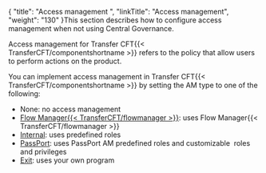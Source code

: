 {
    "title": "Access management ",
    "linkTitle": "Access management",
    "weight": "130"
}This section describes how to configure access management when not using Central Governance.

Access management for Transfer CFT{{< TransferCFT/componentshortname  >}} refers to the policy that allow users to perform actions on the product.

You can implement access management in Transfer CFT{{< TransferCFT/componentshortname  >}} by setting the AM type to one of the following:

- None: no access management
- [Flow Manager{{< TransferCFT/flowmanager >}}](fm_access_management): uses Flow Manager{{< TransferCFT/flowmanager >}}
- [Internal](uconf_internal_am): uses predefined roles
- [PassPort](about_passport_am): uses PassPort AM predefined roles and customizable  roles and privileges
- [Exit](am_exits): uses your own program
